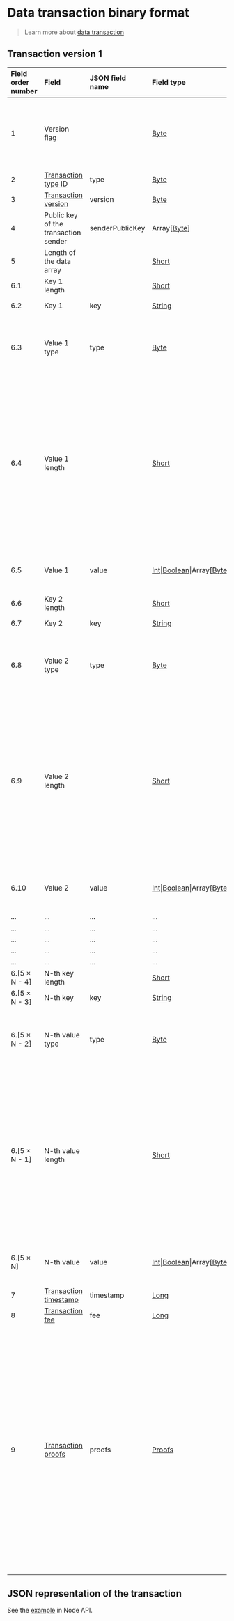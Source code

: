 # Data transaction binary format

> Learn more about [data transaction](/blockchain/transaction-type/burn-transaction.md)

## Transaction version 1

| Field order number | Field | JSON field name  | Field type | Field size in bytes | Comment |
| :--- | :--- | :--- | :--- | :--- | :--- |
| 1 | Version flag | | [Byte](/blockchain/blockchain/blockchain-data-types.md) | 1 | Indicates the [transaction version](/blockchain/transaction/transaction-version.md) is version 2 or higher.<br>Value must be 0 |
| 2 | [Transaction type ID](/blockchain/transaction-type.md) | type | [Byte](/blockchain/blockchain/blockchain-data-types.md)  | 1 | Value must be 12 |
| 3 | [Transaction version](/blockchain/transaction/transaction-version.md) | version | [Byte](/blockchain/blockchain/blockchain-data-types.md) | 1 | Value must be 1 |
| 4 | Public key of the transaction sender | senderPublicKey | Array[[Byte](/blockchain/blockchain/blockchain-data-types.md)] | 32 |  |
| 5 | Length of the data array | | [Short](/blockchain/blockchain/blockchain-data-types.md) | 2 | |
| 6.1 | Key 1 length | | [Short](/blockchain/blockchain/blockchain-data-types.md) | 2 | |
| 6.2 | Key 1 | key | [String](/blockchain/blockchain/blockchain-data-types.md) | 4 × `L` | `L` is a key length |
| 6.3 | Value 1 type | type | [Byte](/blockchain/blockchain/blockchain-data-types.md) | 1 | 0 — integer<br>1 — boolean<br>2 — array of bytes<br>3 — string |
| 6.4 |  Value 1 length |   |  [Short](/blockchain/blockchain/blockchain-data-types.md) | 2  | This field is present only if the value is of type of array of bytes or a string.<br>If the value is of type of integer or a boolean, this field should not be included in the data structure  |
| 6.5 | Value 1 | value | <div style="overflow-x:auto;"><a href="https://docs.wavesplatform.com/en/blockchain/blockchain/blockchain-data-types.html">Int</a>&#124;<a href="https://docs.wavesplatform.com/en/blockchain/blockchain/blockchain-data-types.html">Boolean</a>&#124;Array[<a href="https://docs.wavesplatform.com/en/blockchain/blockchain/blockchain-data-types.html">Byte</a>]&#124;<a href="https://docs.wavesplatform.com/en/blockchain/blockchain/blockchain-data-types.html">String</a></div> | Depends on the size of the value | |
| 6.6 | Key 2 length | | [Short](/blockchain/blockchain/blockchain-data-types.md) | 2 | |
| 6.7 | Key 2 | key | [String](/blockchain/blockchain/blockchain-data-types.md) | 4 × `L` | `L` is a key length |
| 6.8 | Value 2 type | type | [Byte](/blockchain/blockchain/blockchain-data-types.md) | 1 | 0 — integer <br>1 — boolean <br> 2 — array of bytes <br> 3 — string |
| 6.9 |  Value 2 length |   |  [Short](/blockchain/blockchain/blockchain-data-types.md) |  2 | This field is present only if the value is of type of array of bytes or a string. <br>If the value is of type of integer or a boolean, this field should not be included in the data structure |
| 6.10| Value 2 | value | <div style="overflow-x:auto;"><a href="https://docs.wavesplatform.com/en/blockchain/blockchain/blockchain-data-types.html">Int</a>&#124;<a href="https://docs.wavesplatform.com/en/blockchain/blockchain/blockchain-data-types.html">Boolean</a>&#124;Array[<a href="https://docs.wavesplatform.com/en/blockchain/blockchain/blockchain-data-types.html">Byte</a>]&#124;<a href="https://docs.wavesplatform.com/en/blockchain/blockchain/blockchain-data-types.html">String</a></div>  | Depends on the size of the value | |
| ... | ... | ... | ... | ... | ... |
| ... | ... | ... | ... | ... | ... |
| ... | ... | ... | ... | ... | ... |
| ... | ... | ... | ... | ... | ... |
| ... | ... | ... | ... | ... | ... |
| 6.[5 × N - 4] | N-th key length | | [Short](/blockchain/blockchain/blockchain-data-types.md) | 2 | |
| 6.[5 × N - 3] | N-th key | key | [String](/blockchain/blockchain/blockchain-data-types.md) | 4 × `L` | `L` is a key length |
| 6.[5 × N - 2] | N-th value type | type | [Byte](/blockchain/blockchain/blockchain-data-types.md) | 1 | 0 — integer <br>1 — boolean <br> 2 — array of bytes <br>3 — string |
| 6.[5 × N - 1] | N-th value length |  | [Short](/blockchain/blockchain/blockchain-data-types.md)  | 2  |  This field is present only if the value is of type of array of bytes or a string. <br>If the value is of type of integer or a boolean, this field should not be included in the data structure |
| 6.[5 × N] | N-th value | value | <div style="overflow-x:auto;"><a href="https://docs.wavesplatform.com/en/blockchain/blockchain/blockchain-data-types.html">Int</a>&#124;<a href="https://docs.wavesplatform.com/en/blockchain/blockchain/blockchain-data-types.html">Boolean</a>&#124;Array[<a href="https://docs.wavesplatform.com/en/blockchain/blockchain/blockchain-data-types.html">Byte</a>]&#124;<a href="https://docs.wavesplatform.com/en/blockchain/blockchain/blockchain-data-types.html">String</a></div>  | Depends on the size of the value | |
| 7 | [Transaction timestamp](/blockchain/transaction/transaction-timestamp.md) | timestamp | [Long](/blockchain/blockchain/blockchain-data-types.md) | 8 |  |
| 8 | [Transaction fee](/blockchain/transaction/transaction-fee.md) | fee | [Long](/blockchain/blockchain/blockchain-data-types.md) | 8 |  |
| 9 | [Transaction proofs](/blockchain/transaction/transaction-proof.md) | proofs | [Proofs](/blockchain/transaction/transaction-proof.md) | `S` | If the array is empty, then `S` = 3. If the array is not empty, then `S` = 3 + 2 × `N` + (`P1` + `P2` + ... + `P`<sub>`n`</sub>), where `N` is the number of proofs in the array, `P`<sub>`n`</sub> is the size of `N`-th proof in bytes. The maximum number of proofs in the array is 8. The maximum size of each proof is 64 bytes |

## JSON representation of the transaction <a id="#json-representation"></a>

See the [example](https://nodes.wavesplatform.com/transactions/info/EByjQAWDRGrmc8uy7xRGy2zsQXZQq59bav7h8oTTJyHC) in Node API.
